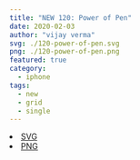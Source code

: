 ```yaml
---
title: "NEW 120: Power of Pen"
date: 2020-02-03
author: "vijay verma"
svg: ./120-power-of-pen.svg
png: ./120-power-of-pen.png
featured: true
category:
  - iphone
tags:
  - new
  - grid
  - single
---
```

<li><a href="./120-power-of-pen.svg" download className="btn-svg">SVG</a></li>
<li><a href="/120-power-of-pen.png" download className="btn-png">PNG</a></li>
